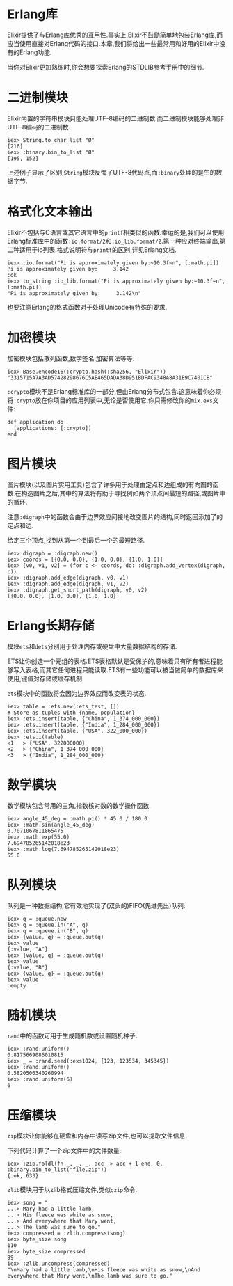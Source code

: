 # Erlang库


Elixir提供了与Erlang库优秀的互用性.事实上,Elixir不鼓励简单地包装Erlang库,而应当使用直接对Erlang代码的接口.本章,我们将给出一些最常用和好用的Elixir中没有的Erlang功能.

当你对Elixir更加熟练时,你会想要探索Erlang的STDLIB参考手册中的细节.

# 二进制模块

Elixir内置的字符串模块只能处理UTF-8编码的二进制数.而二进制模块能够处理非UTF-8编码的二进制数.

```
iex> String.to_char_list "Ø"
[216]
iex> :binary.bin_to_list "Ø"
[195, 152]
```

上述例子显示了区别,`String`模块反悔了UTF-8代码点,而`:binary`处理的是生的数据字节.

# 格式化文本输出

Elixir不包括与C语言或其它语言中的`printf`相类似的函数.幸运的是,我们可以使用Erlang标准库中的函数`:io.format/2`和`:io_lib.format/2`.第一种应对终端输出,第二种适用于io列表.格式说明符与`printf`的区别,详见Erlang文档.

```
iex> :io.format("Pi is approximately given by:~10.3f~n", [:math.pi])
Pi is approximately given by:     3.142
:ok
iex> to_string :io_lib.format("Pi is approximately given by:~10.3f~n", [:math.pi])
"Pi is approximately given by:     3.142\n"
```

也要注意Erlang的格式函数对于处理Unicode有特殊的要求.

# 加密模块

加密模块包括散列函数,数字签名,加密算法等等:

```
iex> Base.encode16(:crypto.hash(:sha256, "Elixir"))
"3315715A7A3AD57428298676C5AE465DADA38D951BDFAC9348A8A31E9C7401CB"
```

`:crypto`模块不是Erlang标准库的一部分,但由Erlang分布式包含.这意味着你必须将`:crypto`放在你项目的应用列表中,无论是否使用它.你只需修改你的`mix.exs`文件:

```
def application do
  [applications: [:crypto]]
end
```

# 图片模块

图片模块(以及图片实用工具)包含了许多用于处理由定点和边组成的有向图的函数.在构造图片之后,其中的算法将有助于寻找例如两个顶点间最短的路径,或图片中的循环.

注意`:digraph`中的函数会由于边界效应间接地改变图片的结构,同时返回添加了的定点和边.

给定三个顶点,找到从第一个到最后一个的最短路径.

```
iex> digraph = :digraph.new()
iex> coords = [{0.0, 0.0}, {1.0, 0.0}, {1.0, 1.0}]
iex> [v0, v1, v2] = (for c <- coords, do: :digraph.add_vertex(digraph, c))
iex> :digraph.add_edge(digraph, v0, v1)
iex> :digraph.add_edge(digraph, v1, v2)
iex> :digraph.get_short_path(digraph, v0, v2)
[{0.0, 0.0}, {1.0, 0.0}, {1.0, 1.0}]
```

# Erlang长期存储

模块`ets`和`dets`分别用于处理内存或硬盘中大量数据结构的存储.

ETS让你创造一个元组的表格.ETS表格默认是受保护的,意味着只有所有者进程能够写入表格,而其它任何进程只能读取.ETS有一些功能可以被当做简单的数据库来使用,键值对存储或缓存机制.

`ets`模块中的函数将会因为边界效应而改变表的状态.

```
iex> table = :ets.new(:ets_test, [])
# Store as tuples with {name, population}
iex> :ets.insert(table, {"China", 1_374_000_000})
iex> :ets.insert(table, {"India", 1_284_000_000})
iex> :ets.insert(table, {"USA", 322_000_000})
iex> :ets.i(table)
<1   > {"USA", 322000000}
<2   > {"China", 1_374_000_000}
<3   > {"India", 1_284_000_000}
```

# 数学模块

数学模块包含常用的三角,指数核对数的数学操作函数.

```
iex> angle_45_deg = :math.pi() * 45.0 / 180.0
iex> :math.sin(angle_45_deg)
0.7071067811865475
iex> :math.exp(55.0)
7.694785265142018e23
iex> :math.log(7.694785265142018e23)
55.0
```

# 队列模块

队列是一种数据结构,它有效地实现了(双头的)FIFO(先进先出)队列:

```
iex> q = :queue.new
iex> q = :queue.in("A", q)
iex> q = :queue.in("B", q)
iex> {value, q} = :queue.out(q)
iex> value
{:value, "A"}
iex> {value, q} = :queue.out(q)
iex> value
{:value, "B"}
iex> {value, q} = :queue.out(q)
iex> value
:empty
```

# 随机模块

`rand`中的函数可用于生成随机数或设置随机种子.

```
iex> :rand.uniform()
0.8175669086010815
iex> _ = :rand.seed(:exs1024, {123, 123534, 345345})
iex> :rand.uniform()
0.5820506340260994
iex> :rand.uniform(6)
6
```

# 压缩模块

`zip`模块让你能够在硬盘和内存中读写zip文件,也可以提取文件信息.

下列代码计算了一个zip文件中的文件数量:

```
iex> :zip.foldl(fn _, _, _, acc -> acc + 1 end, 0, :binary.bin_to_list("file.zip"))
{:ok, 633}
```

`zlib`模块用于以zlib格式压缩文件,类似`gzip`命令.

```
iex> song = "
...> Mary had a little lamb,
...> His fleece was white as snow,
...> And everywhere that Mary went,
...> The lamb was sure to go."
iex> compressed = :zlib.compress(song)
iex> byte_size song
110
iex> byte_size compressed
99
iex> :zlib.uncompress(compressed)
"\nMary had a little lamb,\nHis fleece was white as snow,\nAnd everywhere that Mary went,\nThe lamb was sure to go."
```
